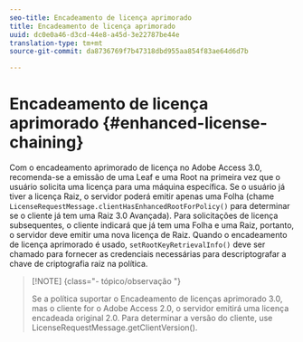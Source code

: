 ```yaml
---
seo-title: Encadeamento de licença aprimorado
title: Encadeamento de licença aprimorado
uuid: dc0e0a46-d3cd-44e8-a45d-3e22787be44e
translation-type: tm+mt
source-git-commit: da8736769f7b47318dbd955aa854f83ae64d6d7b

---
```



# Encadeamento de licença aprimorado {#enhanced-license-chaining}

Com o encadeamento aprimorado de licença no Adobe Access 3.0, recomenda-se a emissão de uma Leaf e uma Root na primeira vez que o usuário solicita uma licença para uma máquina específica. Se o usuário já tiver a licença Raiz, o servidor poderá emitir apenas uma Folha (chame `LicenseRequestMessage.clientHasEnhancedRootForPolicy()` para determinar se o cliente já tem uma Raiz 3.0 Avançada). Para solicitações de licença subsequentes, o cliente indicará que já tem uma Folha e uma Raiz, portanto, o servidor deve emitir uma nova licença de Raiz. Quando o encadeamento de licença aprimorado é usado, `setRootKeyRetrievalInfo()` deve ser chamado para fornecer as credenciais necessárias para descriptografar a chave de criptografia raiz na política.

>[!NOTE] {class=&quot;- tópico/observação &quot;}
>
>Se a política suportar o Encadeamento de licenças aprimorado 3.0, mas o cliente for o Adobe Access 2.0, o servidor emitirá uma licença encadeada original 2.0. Para determinar a versão do cliente, use LicenseRequestMessage.getClientVersion().

